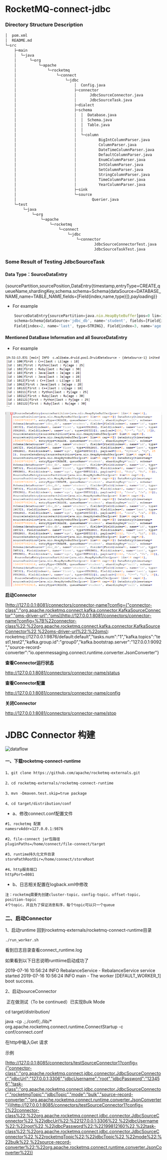 # RocketMQ-connect-jdbc

### Directory Structure Description

```web-idl
│  pom.xml
│  README.md
└─src
    ├─main
    │  └─java
    │      └─org
    │          └─apache
    │              └─rocketmq
    │                  └─connect
    │                      └─jdbc
    │                          │  Config.java
    │                          ├─connector
    │                          │      JdbcSourceConnector.java
    │                          │      JdbcSourceTask.java
    │                          ├─dialect
    │                          ├─schema
    │                          │  │  Database.java
    │                          │  │  Schema.java
    │                          │  │  Table.java
    │                          │  │
    │                          │  └─column
    │                          │          BigIntColumnParser.java
    │                          │          ColumnParser.java
    │                          │          DateTimeColumnParser.java
    │                          │          DefaultColumnParser.java
    │                          │          EnumColumnParser.java
    │                          │          IntColumnParser.java
    │                          │          SetColumnParser.java
    │                          │          StringColumnParser.java
    │                          │          TimeColumnParser.java
    │                          │          YearColumnParser.java
    │                          ├─sink
    │                          └─source
    │                                  Querier.java
    └─test
        └─java
            └─org
                └─apache
                    └─rocketmq
                        └─connect
                            └─jdbc
                                └─connector
                                        JdbcSourceConnectorTest.java
                                        JdbcSourceTaskTest.java
```

### Some Result of Testing JdbcSourceTask



#### Data Type：SourceDataEntry

{sourcePartition,sourcePosition,DataEntry{timestamp,entryType=CREATE,queueName,shardingKey,schema.schema=Schema{dataSource=DATABASE_NAME,name=TABLE_NAME,fields=[Field{index,name,type}]},payloading}}

- For example

```javascript
    SourceDataEntry{sourcePartition=java.nio.HeapByteBuffer[pos=0 lim=14 cap=14], sourcePosition=java.nio.HeapByteBuffer[pos=0 lim=44 cap=44]} DataEntry{timestamp=1564397062419, entryType=CREATE, queueName='student', shardingKey='null', 
    schema=Schema{dataSource='jdbc_db', name='student', fields=[Field{index=0, name='id', type=INT32}, Field{index=1, name='first', type=STRING}, 
    Field{index=2, name='last', type=STRING}, Field{index=3, name='age', type=INT32}]}, payload=[102121, "Python", "Py", 25]}
```

#### Mentioned DataBase Information and all SourceDataEntry

- For example

![database.png](https://github.com/yuchenlichuck/picture/blob/master/database.png?raw=true)

![sourcedataentry.png](https://github.com/yuchenlichuck/picture/blob/master/sourcedataentry.png?raw=true)

**启动Connector**

[http://127.0.0.1:8081/connectors/connector-name?config={"connector-class":"org.apache.rocketmq.connect.kafka.connector.KafkaSourceConnector","oms-driver-url":"oms](http://127.0.0.1:8081/connectors/connector-name?config=%7B%22connector-class%22:%22org.apache.rocketmq.connect.kafka.connector.KafkaSourceConnector%22,%22oms-driver-url%22:%22oms): rocketmq://127.0.0.1:9876/default:default","tasks.num":"1","kafka.topics":"test1,test2","kafka.group.id":"group0","kafka.bootstrap.server":"127.0.0.1:9092","source-record-converter":"io.openmessaging.connect.runtime.converter.JsonConverter"}

**查看Connector运行状态**

<http://127.0.0.1:8081/connectors/connector-name/status>

**查看Connector配置**

<http://127.0.0.1:8081/connectors/connector-name/config>

**关闭Connector**

<http://127.0.0.1:8081/connectors/connector-name/stop>







# JDBC Connector 构建

![dataflow](https://github.com/openmessaging/openmessaging-connect/raw/master/flow.png)

#### 一、下载rocketmq-connect-runtime

```
1、git clone https://github.com/apache/rocketmq-externals.git

2、cd rocketmq-externals/rocketmq-connect-runtime

3、mvn -Dmaven.test.skip=true package

4、cd target/distribution/conf
```

- a、修改connect.conf配置文件

```
#1、rocketmq 配置
namesrvAddr=127.0.0.1:9876
   
#2、file-connect jar包路径
pluginPaths=/home/connect/file-connect/target
   
#3、runtime持久化文件目录
storePathRootDir=/home/connect/storeRoot
   
#4、http服务端口
httpPort=8081
```

   



- b、日志相关配置在logback.xml中修改

```
注：rocketmq需要先创建cluster-topic，config-topic，offset-topic，position-topic
4个topic，并且为了保证消息有序，每个topic可以只一个queue
```

### 二、启动Connector

1、启动runtime
回到rocketmq-externals/rocketmq-connect-runtime目录

```
./run_worker.sh
```

看到日志目录查看connect_runtime.log

如果看到以下日志说明runttiime启动成功了

2019-07-16 10:56:24 INFO RebalanceService - RebalanceService service started
2019-07-16 10:56:24 INFO main - The worker [DEFAULT_WORKER_1] boot success.

2、启动sourceConnector

​	正在做测试（To be continued）已实现Bulk Mode

cd target/distribution/

java -cp .;./conf/;./lib/* org.apache.rocketmq.connect.runtime.ConnectStartup -c conf/connect.conf



在http中输入Get 请求



示例

[http://127.0.0.1:8085/connectors/testSourceConnector1?config={"connector-class":"org.apache.rocketmq.connect.jdbc.connector.JdbcSourceConnector","jdbcUrl":"127.0.0.1:3306","jdbcUsername":"root","jdbcPassword":"123456","task-class":"org.apache.rocketmq.connect.jdbc.connector.JdbcSourceConnector","rocketmqTopic":"jdbcTopic","mode":"bulk","source-record-converter":"org.apache.rocketmq.connect.runtime.converter.JsonConverter"}](http://127.0.0.1:8085/connectors/testSourceConnector1?config={%22connector-class%22:%22org.apache.rocketmq.connect.jdbc.connector.JdbcSourceConnector%22,%22jdbcUrl%22:%22127.0.0.1:3306%22,%22jdbcUsername%22:%22root%22,%22jdbcPassword%22:%22199812160%22,%22task-class%22:%22org.apache.rocketmq.connect.jdbc.connector.JdbcSourceConnector%22,%22rocketmqTopic%22:%22jdbcTopic%22,%22mode%22:%22bulk%22,%22source-record-converter%22:%22org.apache.rocketmq.connect.runtime.converter.JsonConverter%22})









